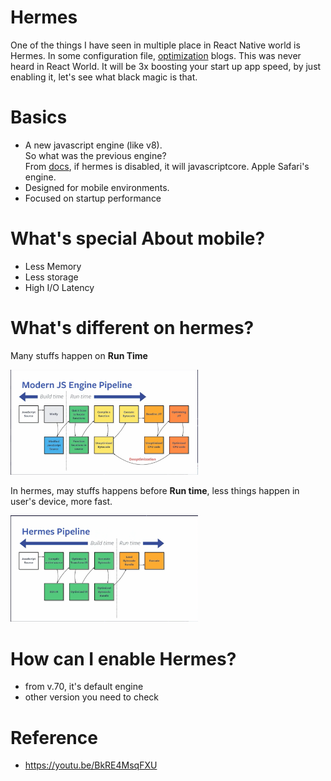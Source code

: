 # Hermes
One of the things I have seen in multiple place in React Native world is Hermes. In some configuration file, [optimization](https://medium.com/engineering-udaan/reacting-to-change-tale-of-a-web-developer-improving-startup-performance-for-a-large-react-native-854f8a4850fd) blogs. This was never heard in React World. It will be 3x boosting your start up app speed, by just enabling it, let's see what black magic is that.

# Basics
- A new javascript engine (like v8).  
So what was the previous engine?  
From [docs](https://reactnative.dev/docs/javascript-environment), if hermes is disabled, it will javascriptcore. Apple Safari's engine.
- Designed for mobile environments.
- Focused on startup performance

# What's special About mobile?
- Less Memory
- Less storage
- High I/O Latency

# What's different on hermes?
Many stuffs happen on **Run Time**

<img width="300" src="/content/images/hermes_1.png" />

In hermes, may stuffs happens before **Run time**, less things happen in user's device, more fast.

<img width="300" src="/content/images/hermes_2.png">

# How can I enable Hermes?
- from v.70, it's default engine
- other version you need to check

# Reference
- https://youtu.be/BkRE4MsqFXU